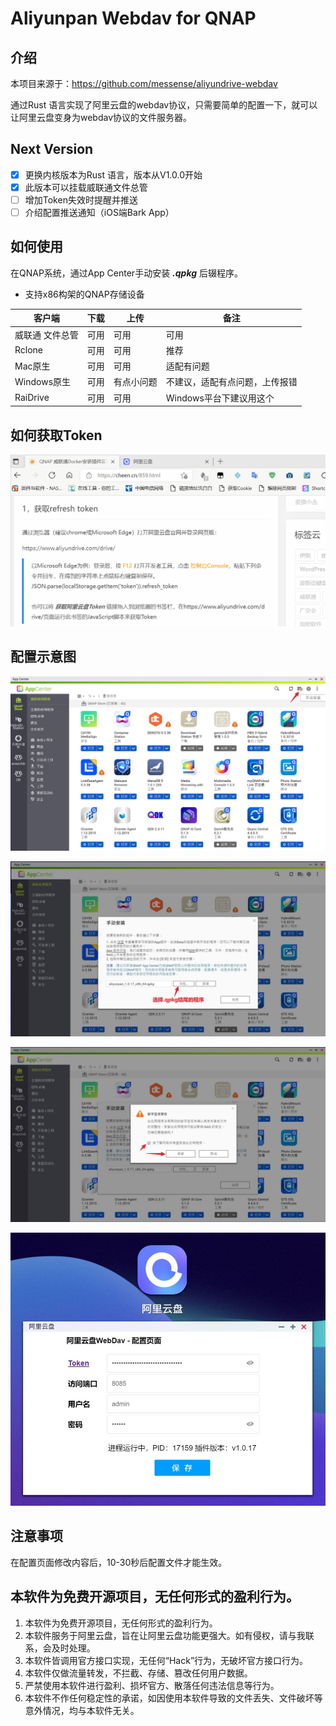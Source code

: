 # Aliyunpan Webdav for QNAP

## 介绍
本项目来源于：https://github.com/messense/aliyundrive-webdav

通过Rust 语言实现了阿里云盘的webdav协议，只需要简单的配置一下，就可以让阿里云盘变身为webdav协议的文件服务器。

## Next Version
- [x] 更换内核版本为Rust 语言，版本从V1.0.0开始
- [x] 此版本可以挂载威联通文件总管 
- [ ] 增加Token失效时提醒并推送
- [ ] 介绍配置推送通知（iOS端Bark App）

## 如何使用
在QNAP系统，通过App Center手动安装 ***.qpkg*** 后辍程序。

* 支持x86构架的QNAP存储设备

| 客户端        | 下载   |  上传  |  备注  |
| --------   | --------  | --------  |--------  |
|威联通 文件总管	|  可用	 | 可用	| 可用  |
| Rclone	| 可用	|  可用 | 推荐| 支持各个系统  |
| Mac原生	| 可用	|  可用 | 适配有问题 | 不建议使用  |
| Windows原生	| 可用	| 有点小问题	| 不建议，适配有点问题，上传报错  |
| RaiDrive	| 可用	| 可用	| Windows平台下建议用这个  |

## 如何获取Token
 ![配置图示1](https://github.com/iranee/qnap-aliyunpan-webdav/raw/main/readme/gettoken.gif)

## 配置示意图 
 ![配置图示1](https://github.com/iranee/qnap-aliyunpan-webdav/raw/main/readme/AppCenter.jpg)
 
 ![配置图示2](https://github.com/iranee/qnap-aliyunpan-webdav/raw/main/readme/get.jpg)
  
 ![配置图示3](https://github.com/iranee/qnap-aliyunpan-webdav/raw/main/readme/yes.jpg)
 
  ![配置图示4](https://github.com/iranee/qnap-aliyunpan-webdav/raw/main/readme/ruing.jpg)
  
## 注意事项
在配置页面修改内容后，10-30秒后配置文件才能生效。

## 本软件为免费开源项目，无任何形式的盈利行为。
 1. 本软件为免费开源项目，无任何形式的盈利行为。
 2. 本软件服务于阿里云盘，旨在让阿里云盘功能更强大。如有侵权，请与我联系，会及时处理。
 3. 本软件皆调用官方接口实现，无任何“Hack”行为，无破坏官方接口行为。
 4. 本软件仅做流量转发，不拦截、存储、篡改任何用户数据。
 5. 严禁使用本软件进行盈利、损坏官方、散落任何违法信息等行为。
 6. 本软件不作任何稳定性的承诺，如因使用本软件导致的文件丢失、文件破坏等意外情况，均与本软件无关。
